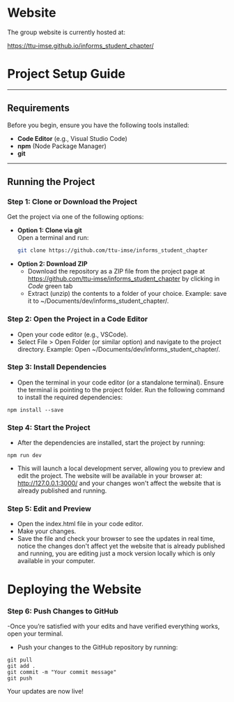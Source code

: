 # Website

The group website is currently hosted at: 

https://ttu-imse.github.io/informs_student_chapter/

# Project Setup Guide

---

## Requirements

Before you begin, ensure you have the following tools installed:
- **Code Editor** (e.g., Visual Studio Code)
- **npm** (Node Package Manager)
- **git**

---

## Running the Project

### Step 1: Clone or Download the Project
Get the project via one of the following options:
- **Option 1: Clone via git**  
  Open a terminal and run:  
  ```bash
  git clone https://github.com/ttu-imse/informs_student_chapter
- **Option 2: Download ZIP**
    - Download the repository as a ZIP file from the project page at https://github.com/ttu-imse/informs_student_chapter by clicking in _Code_ green tab
    - Extract (unzip) the contents to a folder of your choice.
Example: save it to ~/Documents/dev/informs_student_chapter/.

### Step 2: Open the Project in a Code Editor
- Open your code editor (e.g., VSCode).
- Select File > Open Folder (or similar option) and navigate to the project directory.
Example: Open ~/Documents/dev/informs_student_chapter/.


### Step 3: Install Dependencies
- Open the terminal in your code editor (or a standalone terminal).
Ensure the terminal is pointing to the project folder.
Run the following command to install the required dependencies:
```
npm install --save
```

### Step 4: Start the Project
- After the dependencies are installed, start the project by running:
```
npm run dev
```
- This will launch a local development server, allowing you to preview and edit the project.
The website will be available in your browser at:
http://127.0.0.1:3000/ and your changes won't affect the website that is already published and running.

### Step 5: Edit and Preview
- Open the index.html file in your code editor.
- Make your changes.
- Save the file and check your browser to see the updates in real time, notice the changes don't affect yet the website that is already published and running, you are editing just a mock version locally which is only available in your computer.

# Deploying the Website
### Step 6: Push Changes to GitHub
-Once you’re satisfied with your edits and have verified everything works, open your terminal.
- Push your changes to the GitHub repository by running:
```
git pull
git add .
git commit -m "Your commit message"
git push
```
Your updates are now live!